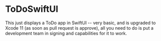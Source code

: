 # ToDoSwiftUI

This just displays a ToDo app in SwiftUI -- very basic, and is upgraded to Xcode 11 (as soon as pull request is approve), all you need to do is put a development team in signing and capabilities for it to work.
